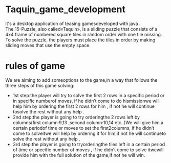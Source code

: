 # Taquin_game_development
it's a desktop application of teasing gamesdeveloped with java .  
The 15-Puzzle, also called«Taquin», is a sliding puzzle that consists of a 4x4 frame of numbered square tiles in random order with one tile missing. To solve the puzzle, the players must place the tiles in order by making sliding moves that use the empty space.  

# rules of game
We are aiming to add someoptions to the game,in a way that follows the three steps of this game solving:  
* 1st step:the player will try to solve the first 2 rows in a specific period or in specific numberof moves, if he didn’t come to do hismissionwe will help him by ordering the first 2 rows for him , if not he will continue tosolve the rest without any help .  
* 2nd step:the player is going to try orderingthe 2 rows left by columns(first column:9,13 ,second column:10,14 etc..)We will give him a certain periodof time or moves to set the first2columns, if he didn’t come to solveitwe will help by ordering it for him,if not he will continueto solve the rest without any help .  
* 3rd step:the player is going to tryorderingthe tiles left in a certain period of time or specific number of moves , if he didn’t come to solve itwewill provide him with the full solution of the game,if not he will win.
